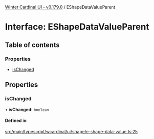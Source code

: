 [Winter Cardinal UI - v0.179.0](../index.md) / EShapeDataValueParent

# Interface: EShapeDataValueParent

## Table of contents

### Properties

- [isChanged](EShapeDataValueParent.md#ischanged)

## Properties

### isChanged

• **isChanged**: `boolean`

#### Defined in

[src/main/typescript/wcardinal/ui/shape/e-shape-data-value.ts:25](https://github.com/winter-cardinal/winter-cardinal-ui/blob/v0.179.0/src/main/typescript/wcardinal/ui/shape/e-shape-data-value.ts#L25)
